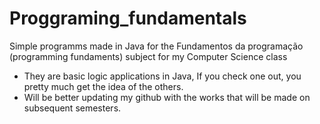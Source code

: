 # Proggraming_fundamentals
Simple programms made in Java for the Fundamentos da programação (programming fundaments) subject for my Computer Science class
- They are basic logic applications in Java, If you check one out, you pretty much get the idea of the others.
- Will be better updating my github with the works that will be made on subsequent semesters.
